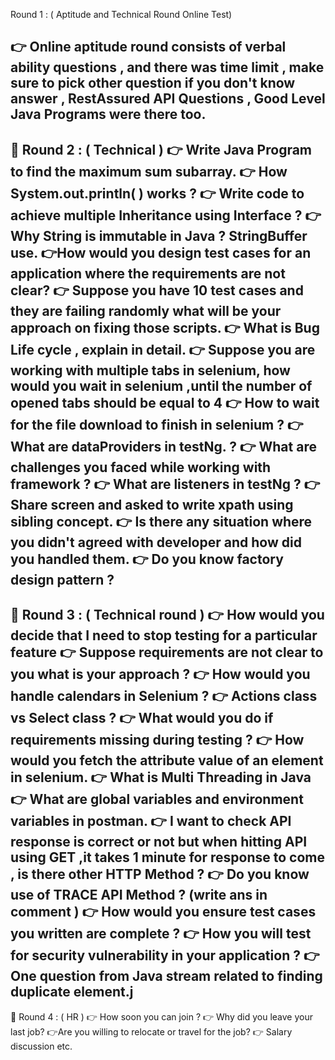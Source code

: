 Round 1 : ( Aptitude and Technical Round Online Test) 

👉 Online aptitude round consists of verbal ability questions , and there was time limit , make sure to pick other question if you don't know answer , RestAssured API Questions , Good Level Java Programs were there too.
---------------------------------------------------------------------------------
📌 Round 2 : ( Technical )
👉 Write Java Program to find the maximum sum subarray.
👉 How System.out.println( ) works ?
👉 Write code to achieve multiple Inheritance using Interface ?
👉 Why String is immutable in Java ? StringBuffer use.
👉How would you design test cases for an application where the requirements are not clear?
👉 Suppose you have 10 test cases and they are failing randomly what will be your approach on fixing those scripts.
👉 What is Bug Life cycle , explain in detail.
👉 Suppose you are working with multiple tabs in selenium, how would you wait in selenium ,until the number of opened tabs should be equal to 4
👉 How to wait for the file download to finish in selenium ?
👉 What are dataProviders in testNg. ?
👉 What are challenges you faced while working with framework ?
👉 What are listeners in testNg ?
👉 Share screen and asked to write xpath using sibling concept.
👉 Is there any situation where you didn't agreed with developer and how did you handled them.
👉 Do you know factory design pattern ?
----------------------------------------------------------------------------------
📌 Round 3 : ( Technical round )
👉 How would you decide that I need to stop testing for a particular feature
👉 Suppose requirements are not clear to you what is your approach ?
👉 How would you handle calendars in Selenium ? 
👉 Actions class vs Select class ? 
👉 What would you do if requirements missing during testing ?
👉 How would you fetch the attribute value of an element in selenium. 
👉 What is Multi Threading in Java
👉 What are global variables and environment variables in postman.
👉 I want to check API response is correct or not but when hitting API using GET ,it takes 1 minute for response to come , is there other HTTP Method ?
👉 Do you know use of TRACE API Method ? (write ans in comment )
👉 How would you ensure test cases you written are complete ?
👉 How you will test for security vulnerability in your application ? 
👉 One question from Java stream related to finding duplicate element.j
----------------------------------------------------------------------------------
📌 Round 4 : ( HR )
👉 How soon you can join ?
👉 Why did you leave your last job? 
👉Are you willing to relocate or travel for the job?
👉 Salary discussion etc.
